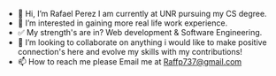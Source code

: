 - 👋 Hi, I’m Rafael Perez I am currently at UNR pursuing my CS degree.
- 👀 I’m interested in gaining more real life work experience.
- ✅ My strength's are in? Web development & Software Engineering.
- 🤝 I’m looking to collaborate on anything i would like to make positive connection's here and evolve my skills with my contributions!
- 📫 How to reach me please Email me at Raffp737@gmail.com

<!---
Ralph94/Ralph94 is a ✨ special ✨ repository because its `README.md` (this file) appears on your GitHub profile.
You can click the Preview link to take a look at your changes.
--->
